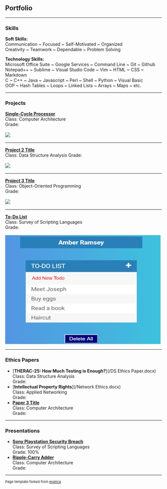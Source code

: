 ## Portfolio

---

### Skills

**Soft Skills:**  
Communication ~ Focused ~ Self-Motivated ~ Organized  
Creativity ~ Teamwork ~ Dependable ~ Problem Solving  
  
**Technology Skills:**  
Microsoft Office Suite ~ Google Services ~ Command Line ~ Git ~ Github  
Notepad++ ~ Sublime ~ Visual Studio Code ~ Vim ~ HTML ~ CSS ~ Markdown  
C ~ C++ ~ Java ~ Javascript ~ Perl ~ Shell ~ Python ~ Visual Basic   
OOP ~ Hash Tables ~ Loops ~ Linked Lists ~ Arrays ~ Maps ~ etc.  
  
---

### Projects

**[Single-Cycle Processor](/sample_page)**  
Class: Computer Architecture  
Grade:  
<br>
<img src="images/dummy_thumbnail.jpg?raw=true"/>

---
[**Project 2 Title**](/pdf/sample_presentation.pdf)  
Class: Data Structure Analysis
Grade:  
<br>
<img src="images/dummy_thumbnail.jpg?raw=true"/>

---
[**Project 3 Title**](http://example.com/)  
Class: Object-Oriented Programming  
Grade:  
<br>
<img src="images/dummy_thumbnail.jpg?raw=true"/>

---

[**To-Do List**](https://codepen.io/amber-ramsey/pen/yLLZRaK)  
Class: Survey of Scripting Languages  
Grade:  
<br>
<img src="images/scripting portfolio pic.PNG?raw=true" width="500" height="350"/>

---

### **Ethics Papers**

- [**THERAC-25: How Much Testing is Enough?**](/DS Ethics Paper.docx)  
  Class: Data Structure Analysis  
  Grade:  
- [**Intellectual Property Rights**](/Network Ethics.docx)  
  Class: Applied Networking  
  Grade:  
- [**Paper 3 Title**](http://example.com/)  
  Class: Computer Architecture  
  Grade:  

---

### **Presentations**

- [**Sony Playstation Security Breach**](https://youtu.be/esssEReJ99c)  
  Class: Survey of Scripting Languages  
  Grade: 100%  
- [**Ripple-Carry Adder**](https://docs.google.com/presentation/d/1y-fy4Q30TYP0nPdgUIFEvORarMUUWeNnUso3PKB4f30/edit?usp=sharing)  
  Class: Computer Architecture  
  Grade:  

---

<p style="font-size:11px">Page template forked from <a href="https://github.com/evanca/quick-portfolio">evanca</a></p>
<!-- Remove above link if you don't want to attibute -->
